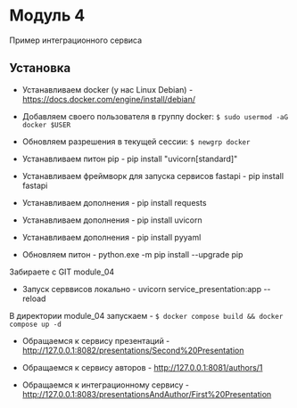 # Модуль 4
Пример интеграционного сервиса
<br>


## Установка
* Устанавливаем docker (у нас Linux Debian) -  https://docs.docker.com/engine/install/debian/
* Добавляем своего пользователя в группу docker:
  ```$ sudo usermod -aG docker $USER```
* Обновляем разрешения в текущей сессии:
  ```$ newgrp docker```

* Устанавливаем питон pip - pip install "uvicorn[standard]"
* Устанавливаем фреймворк для запуска сервисов fastapi - pip install fastapi
* Устанавливаем дополнения - pip install requests
* Устанавливаем дополнения - pip install uvicorn
* Устанавливаем дополнения - pip install pyyaml
* Обновляем питон - python.exe -m pip install --upgrade pip


Забираете с GIT module_04 

* Запуск серввисов локально - uvicorn service_presentation:app --reload 

В директории module_04 запускаем - ```$ docker compose build && docker compose up -d```

* Обращаемся к сервису презентаций - http://127.0.0.1:8082/presentations/Second%20Presentation

* Обращаемся к сервису авторов - http://127.0.0.1:8081/authors/1

* Обращаемся к интеграционному сервису - http://127.0.0.1:8083/presentationsAndAuthor/First%20Presentation



